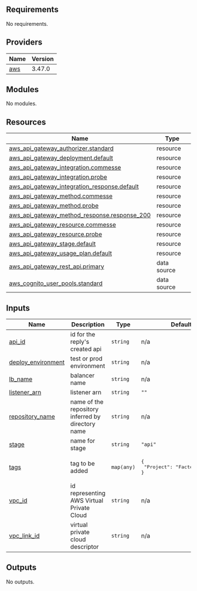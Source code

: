 ## Requirements

No requirements.

## Providers

| Name | Version |
|------|---------|
| <a name="provider_aws"></a> [aws](#provider\_aws) | 3.47.0 |

## Modules

No modules.

## Resources

| Name | Type |
|------|------|
| [aws_api_gateway_authorizer.standard](https://registry.terraform.io/providers/hashicorp/aws/latest/docs/resources/api_gateway_authorizer) | resource |
| [aws_api_gateway_deployment.default](https://registry.terraform.io/providers/hashicorp/aws/latest/docs/resources/api_gateway_deployment) | resource |
| [aws_api_gateway_integration.commesse](https://registry.terraform.io/providers/hashicorp/aws/latest/docs/resources/api_gateway_integration) | resource |
| [aws_api_gateway_integration.probe](https://registry.terraform.io/providers/hashicorp/aws/latest/docs/resources/api_gateway_integration) | resource |
| [aws_api_gateway_integration_response.default](https://registry.terraform.io/providers/hashicorp/aws/latest/docs/resources/api_gateway_integration_response) | resource |
| [aws_api_gateway_method.commesse](https://registry.terraform.io/providers/hashicorp/aws/latest/docs/resources/api_gateway_method) | resource |
| [aws_api_gateway_method.probe](https://registry.terraform.io/providers/hashicorp/aws/latest/docs/resources/api_gateway_method) | resource |
| [aws_api_gateway_method_response.response_200](https://registry.terraform.io/providers/hashicorp/aws/latest/docs/resources/api_gateway_method_response) | resource |
| [aws_api_gateway_resource.commesse](https://registry.terraform.io/providers/hashicorp/aws/latest/docs/resources/api_gateway_resource) | resource |
| [aws_api_gateway_resource.probe](https://registry.terraform.io/providers/hashicorp/aws/latest/docs/resources/api_gateway_resource) | resource |
| [aws_api_gateway_stage.default](https://registry.terraform.io/providers/hashicorp/aws/latest/docs/resources/api_gateway_stage) | resource |
| [aws_api_gateway_usage_plan.default](https://registry.terraform.io/providers/hashicorp/aws/latest/docs/resources/api_gateway_usage_plan) | resource |
| [aws_api_gateway_rest_api.primary](https://registry.terraform.io/providers/hashicorp/aws/latest/docs/data-sources/api_gateway_rest_api) | data source |
| [aws_cognito_user_pools.standard](https://registry.terraform.io/providers/hashicorp/aws/latest/docs/data-sources/cognito_user_pools) | data source |

## Inputs

| Name | Description | Type | Default | Required |
|------|-------------|------|---------|:--------:|
| <a name="input_api_id"></a> [api\_id](#input\_api\_id) | id for the reply's created api | `string` | n/a | yes |
| <a name="input_deploy_environment"></a> [deploy\_environment](#input\_deploy\_environment) | test or prod environment | `string` | n/a | yes |
| <a name="input_lb_name"></a> [lb\_name](#input\_lb\_name) | balancer name | `string` | n/a | yes |
| <a name="input_listener_arn"></a> [listener\_arn](#input\_listener\_arn) | listener arn | `string` | `""` | no |
| <a name="input_repository_name"></a> [repository\_name](#input\_repository\_name) | name of the repository inferred by directory name | `string` | n/a | yes |
| <a name="input_stage"></a> [stage](#input\_stage) | name for stage | `string` | `"api"` | no |
| <a name="input_tags"></a> [tags](#input\_tags) | tag to be added | `map(any)` | <pre>{<br>  "Project": "FactoryDataHub"<br>}</pre> | no |
| <a name="input_vpc_id"></a> [vpc\_id](#input\_vpc\_id) | id representing AWS Virtual Private Cloud | `string` | n/a | yes |
| <a name="input_vpc_link_id"></a> [vpc\_link\_id](#input\_vpc\_link\_id) | virtual private cloud descriptor | `string` | n/a | yes |

## Outputs

No outputs.
